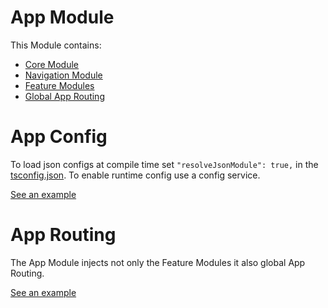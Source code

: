 # App Module

This Module contains:
- [Core Module](./core)
- [Navigation Module](./navigation)
- [Feature Modules](./features)
- [Global App Routing](#app-routing)


# App Config
To load json configs at compile time set `"resolveJsonModule": true,` in the [tsconfig.json](../../tsconfig.json). To enable runtime config use a config service.

[See an example](./app.config.ts)

# App Routing
The App Module injects not only the Feature Modules it also global App Routing.

[See an example](./app.routes.ts)